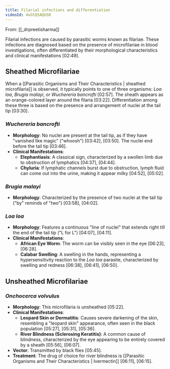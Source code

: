 ```yaml
---
title: Filarial infections and differentiation
videoId: 4vGtQ5AQUS0
---
```


From: [[_drpreetisharma]] <br/> 

Filarial infections are caused by parasitic worms known as filariae. These infections are diagnosed based on the presence of microfilariae in blood investigations, often differentiated by their morphological characteristics and clinical manifestations <a class="yt-timestamp" data-t="02:49">[02:49]</a>.

## Sheathed Microfilariae

When a [[Parasitic Organisms and Their Characteristics | sheathed microfilaria]] is observed, it typically points to one of three organisms: *Loa loa*, *Brugia malayi*, or *Wuchereria bancrofti* <a class="yt-timestamp" data-t="02:57">[02:57]</a>. The sheath appears as an orange-colored layer around the filaria <a class="yt-timestamp" data-t="03:22">[03:22]</a>. Differentiation among these three is based on the presence and arrangement of nuclei at the tail tip <a class="yt-timestamp" data-t="03:30">[03:30]</a>.

### *Wuchereria bancrofti*

*   **Morphology**: No nuclei are present at the tail tip, as if they have "vanished like magic" ("whoosh") <a class="yt-timestamp" data-t="03:42">[03:42]</a>, <a class="yt-timestamp" data-t="03:50">[03:50]</a>. The nuclei end before the tail tip <a class="yt-timestamp" data-t="03:46">[03:46]</a>.
*   **Clinical Manifestations**:
    *   **Elephantiasis**: A classical sign, characterized by a swollen limb due to obstruction of lymphatics <a class="yt-timestamp" data-t="04:37">[04:37]</a>, <a class="yt-timestamp" data-t="04:44">[04:44]</a>.
    *   **Chyluria**: If lymphatic channels burst due to obstruction, lymph fluid can come out into the urine, making it appear milky <a class="yt-timestamp" data-t="04:52">[04:52]</a>, <a class="yt-timestamp" data-t="05:02">[05:02]</a>.

### *Brugia malayi*

*   **Morphology**: Characterized by the presence of two nuclei at the tail tip ("by" reminds of "two") <a class="yt-timestamp" data-t="03:58">[03:58]</a>, <a class="yt-timestamp" data-t="04:02">[04:02]</a>.

### *Loa loa*

*   **Morphology**: Features a continuous "line of nuclei" that extends right till the end of the tail tip ("L for L") <a class="yt-timestamp" data-t="04:07">[04:07]</a>, <a class="yt-timestamp" data-t="04:11">[04:11]</a>.
*   **Clinical Manifestations**:
    *   **African Eye Worm**: The worm can be visibly seen in the eye <a class="yt-timestamp" data-t="06:23">[06:23]</a>, <a class="yt-timestamp" data-t="06:28">[06:28]</a>.
    *   **Calabar Swelling**: A swelling in the hands, representing a hypersensitivity reaction to the *Loa loa* parasite, characterized by swelling and redness <a class="yt-timestamp" data-t="06:38">[06:38]</a>, <a class="yt-timestamp" data-t="06:41">[06:41]</a>, <a class="yt-timestamp" data-t="06:50">[06:50]</a>.

## Unsheathed Microfilariae

### *Onchocerca volvulus*

*   **Morphology**: This microfilaria is unsheathed <a class="yt-timestamp" data-t="05:22">[05:22]</a>.
*   **Clinical Manifestations**:
    *   **Leopard Skin or Dermatitis**: Causes severe darkening of the skin, resembling a "leopard skin" appearance, often seen in the black population <a class="yt-timestamp" data-t="05:27">[05:27]</a>, <a class="yt-timestamp" data-t="05:31">[05:31]</a>, <a class="yt-timestamp" data-t="05:36">[05:36]</a>.
    *   **River Blindness (Sclerosing Keratitis)**: A common cause of blindness, characterized by the eye appearing to be entirely covered by a sheath <a class="yt-timestamp" data-t="05:56">[05:56]</a>, <a class="yt-timestamp" data-t="06:07">[06:07]</a>.
*   **Vector**: Transmitted by black flies <a class="yt-timestamp" data-t="05:45">[05:45]</a>.
*   **Treatment**: The drug of choice for river blindness is [[Parasitic Organisms and Their Characteristics | Ivermectin]] <a class="yt-timestamp" data-t="06:11">[06:11]</a>, <a class="yt-timestamp" data-t="06:15">[06:15]</a>.